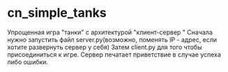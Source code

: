 # cn_simple_tanks
Упрощенная игра "танки" с архитектурой  "клиент-сервер "
Сначала нужно запустить файл server.py(возможно, поменять IP - адрес, если хотите развернуть сервер у себя)
Затем client.py для того чтобы присоединиться к игре. Сервер печатает приветствие в случае успеха либо ошибки.
